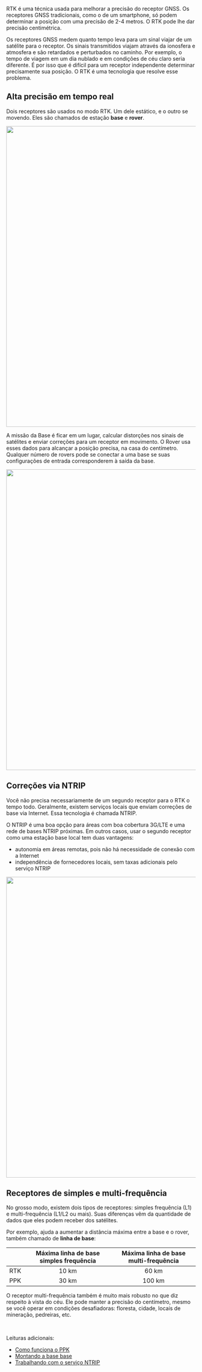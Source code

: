 RTK é uma técnica usada para melhorar a precisão do receptor GNSS. Os receptores GNSS tradicionais, como o de um smartphone, só podem determinar a posição com uma precisão de 2-4 metros. O RTK pode lhe dar precisão centimétrica.

Os receptores GNSS medem quanto tempo leva para um sinal viajar de um satélite para o receptor. Os sinais transmitidos viajam através da ionosfera e atmosfera e são retardados e perturbados no caminho. Por exemplo, o tempo de viagem em um dia nublado e em condições de céu claro seria diferente. É por isso que é difícil para um receptor independente determinar precisamente sua posição. O RTK é uma tecnologia que resolve esse problema.

## Alta precisão em tempo real

Dois receptores são usados no modo RTK. Um dele estático, e o outro se movendo. Eles são chamados de estação **base** e **rover**.

<p style="text-align:center" ><img src="../img/reach/rtk-introduction/base-rover.jpg" style="width: 800px;" /></p>

A missão da Base é ficar em um lugar, calcular distorções nos sinais de satélites e enviar correções para um receptor em movimento. O Rover usa esses dados para alcançar a posição precisa, na casa do centímetro. Qualquer número de rovers pode se conectar a uma base se suas configurações de entrada corresponderem à saída da base.

<p style="text-align:center" ><img src="../img/reach/rtk-introduction/multiple-rovers.jpg" style="width: 800px;" /></p>

## Correções via NTRIP

Você não precisa necessariamente de um segundo receptor para o RTK o tempo todo. Geralmente, existem serviços locais que enviam correções de base via Internet. Essa tecnologia é chamada NTRIP.

O NTRIP é uma boa opção para áreas com boa cobertura 3G/LTE e uma rede de bases NTRIP próximas. Em outros casos, usar o segundo receptor como uma estação base local tem duas vantagens:

* autonomia em áreas remotas, pois não há necessidade de conexão com a Internet
* independência de fornecedores locais, sem taxas adicionais pelo serviço NTRIP

<p style="text-align:center" ><img src="../img/reach/rtk-introduction/NTRIP-corrections.jpg" style="width: 800px;" /></p>

## Receptores de simples e multi-frequência

No grosso modo, existem dois tipos de receptores: simples frequência (L1) e multi-frequência (L1/L2 ou mais). Suas diferenças vêm da quantidade de dados que eles podem receber dos satélites.

Por exemplo, ajuda a aumentar a distância máxima entre a base e o rover, também chamado de **linha de base**:

<center>

|     | Máxima linha de base simples frequência | Máxima linha de base multi-frequência |
|:---:|:------------:|:------------:|
| RTK | 10 km | 60 km |
| PPK | 30 km | 100 km |

</center>

O receptor multi-frequência também é muito mais robusto no que diz respeito à vista do céu. Ele pode manter a precisão do centímetro, mesmo se você operar em condições desafiadoras: floresta, cidade, locais de mineração, pedreiras, etc.

<br>

Leituras adicionais:

* [Como funciona o PPK](ppk-introduction.md)
* [Montando a base base](placing-the-base.md)
* [Trabalhando com o serviço NTRIP](ntrip-workflow.md)

